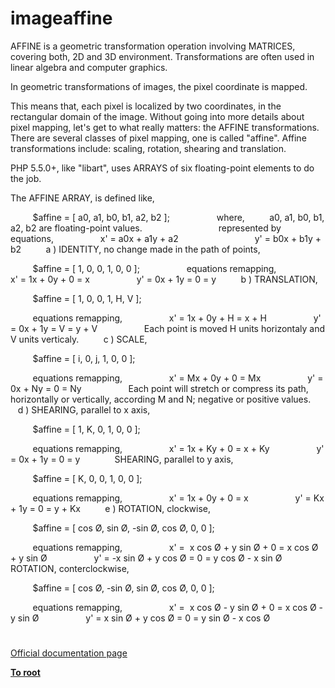 # imageaffine





AFFINE is a geometric transformation operation involving MATRICES, covering both, 2D and 3D environment.
Transformations are often used in linear algebra and computer graphics.

In geometric transformations of images, the pixel coordinate is mapped.

This means that, each pixel is localized by two coordinates, in the rectangular domain of the image.
Without going into more details about pixel mapping, let&apos;s get to what really matters: the AFFINE transformations.
There are several classes of pixel mapping, one is called &quot;affine&quot;.
Affine transformations include: scaling, rotation, shearing and translation.

PHP 5.5.0+, like &quot;libart&quot;, uses ARRAYS of six floating-point elements to do the job.

The AFFINE ARRAY, is defined like, 

&#xA0; &#xA0; &#xA0; &#xA0;&#xA0; $affine = [ a0, a1, b0, b1, a2, b2 ];
&#xA0; &#xA0; &#xA0; &#xA0;&#xA0; 
&#xA0; &#xA0; &#xA0; &#xA0;&#xA0; where, 
&#xA0; &#xA0; &#xA0; &#xA0;&#xA0; a0, a1, b0, b1, a2, b2 are floating-point values.
&#xA0; &#xA0; &#xA0; &#xA0; &#xA0; &#xA0; &#xA0; &#xA0; &#xA0; &#xA0;&#xA0; 
&#xA0; &#xA0; &#xA0; &#xA0;&#xA0; represented by equations,
&#xA0; &#xA0; &#xA0; &#xA0;&#xA0; 
&#xA0; &#xA0; &#xA0; &#xA0;&#xA0; x&apos; = a0x + a1y + a2
&#xA0; &#xA0; &#xA0; &#xA0; &#xA0; &#xA0; &#xA0; &#xA0; &#xA0; &#xA0;&#xA0; 
&#xA0; &#xA0; &#xA0; &#xA0;&#xA0; y&apos; = b0x + b1y + b2
&#xA0; &#xA0; &#xA0; &#xA0;&#xA0; 
a ) IDENTITY, no change made in the path of points,

&#xA0; &#xA0; &#xA0; &#xA0;&#xA0; $affine = [ 1, 0, 0, 1, 0, 0 ];
&#xA0; &#xA0; &#xA0; &#xA0;&#xA0; 
&#xA0; &#xA0; &#xA0; &#xA0;&#xA0; equations remapping,
&#xA0; &#xA0; &#xA0; &#xA0;&#xA0; 
&#xA0; &#xA0; &#xA0; &#xA0;&#xA0; x&apos; = 1x + 0y + 0 = x
&#xA0; &#xA0; &#xA0; &#xA0;&#xA0; 
&#xA0; &#xA0; &#xA0; &#xA0;&#xA0; y&apos; = 0x + 1y = 0 = y
&#xA0; &#xA0; &#xA0; &#xA0;&#xA0; 
b ) TRANSLATION,

&#xA0; &#xA0; &#xA0; &#xA0;&#xA0; $affine = [ 1, 0, 0, 1, H, V ];

&#xA0; &#xA0; &#xA0; &#xA0;&#xA0; equations remapping,
&#xA0; &#xA0; &#xA0; &#xA0;&#xA0; 
&#xA0; &#xA0; &#xA0; &#xA0;&#xA0; x&apos; = 1x + 0y + H = x + H
&#xA0; &#xA0; &#xA0; &#xA0;&#xA0; 
&#xA0; &#xA0; &#xA0; &#xA0;&#xA0; y&apos; = 0x + 1y = V = y + V
&#xA0; &#xA0; &#xA0; &#xA0;&#xA0; 
&#xA0; &#xA0; &#xA0; &#xA0;&#xA0; Each point is moved H units horizontaly and V units verticaly.
&#xA0; &#xA0; &#xA0; &#xA0;&#xA0; 
c ) SCALE,

&#xA0; &#xA0; &#xA0; &#xA0;&#xA0; $affine = [ i, 0, j, 1, 0, 0 ];

&#xA0; &#xA0; &#xA0; &#xA0;&#xA0; equations remapping,
&#xA0; &#xA0; &#xA0; &#xA0;&#xA0; 
&#xA0; &#xA0; &#xA0; &#xA0;&#xA0; x&apos; = Mx + 0y + 0 = Mx
&#xA0; &#xA0; &#xA0; &#xA0;&#xA0; 
&#xA0; &#xA0; &#xA0; &#xA0;&#xA0; y&apos; = 0x + Ny = 0 = Ny
&#xA0; &#xA0; &#xA0; &#xA0;&#xA0; 
&#xA0; &#xA0; &#xA0; &#xA0;&#xA0; Each point will stretch or compress its path, horizontally or vertically, according M and N; negative or positive values.
&#xA0; &#xA0; &#xA0; &#xA0;&#xA0; 
d ) SHEARING, parallel to x axis,

&#xA0; &#xA0; &#xA0; &#xA0;&#xA0; $affine = [ 1, K, 0, 1, 0, 0 ];

&#xA0; &#xA0; &#xA0; &#xA0;&#xA0; equations remapping,
&#xA0; &#xA0; &#xA0; &#xA0;&#xA0; 
&#xA0; &#xA0; &#xA0; &#xA0;&#xA0; x&apos; = 1x + Ky + 0 = x + Ky
&#xA0; &#xA0; &#xA0; &#xA0;&#xA0; 
&#xA0; &#xA0; &#xA0; &#xA0;&#xA0; y&apos; = 0x + 1y = 0 = y
&#xA0; &#xA0; &#xA0; &#xA0;&#xA0; 
&#xA0; &#xA0; SHEARING, parallel to y axis,

&#xA0; &#xA0; &#xA0; &#xA0;&#xA0; $affine = [ K, 0, 0, 1, 0, 0 ];

&#xA0; &#xA0; &#xA0; &#xA0;&#xA0; equations remapping,
&#xA0; &#xA0; &#xA0; &#xA0;&#xA0; 
&#xA0; &#xA0; &#xA0; &#xA0;&#xA0; x&apos; = 1x + 0y + 0 = x
&#xA0; &#xA0; &#xA0; &#xA0;&#xA0; 
&#xA0; &#xA0; &#xA0; &#xA0;&#xA0; y&apos; = Kx + 1y = 0 = y + Kx
&#xA0; &#xA0; &#xA0; &#xA0;&#xA0; 
e ) ROTATION, clockwise,

&#xA0; &#xA0; &#xA0; &#xA0;&#xA0; $affine = [ cos &#xD8;, sin &#xD8;, -sin &#xD8;, cos &#xD8;, 0, 0 ];

&#xA0; &#xA0; &#xA0; &#xA0;&#xA0; equations remapping,
&#xA0; &#xA0; &#xA0; &#xA0;&#xA0; 
&#xA0; &#xA0; &#xA0; &#xA0;&#xA0; x&apos; =&#xA0; x cos &#xD8; + y sin &#xD8; + 0 = x cos &#xD8; + y sin &#xD8;
&#xA0; &#xA0; &#xA0; &#xA0;&#xA0; 
&#xA0; &#xA0; &#xA0; &#xA0;&#xA0; y&apos; = -x sin &#xD8; + y cos &#xD8; = 0 = y cos &#xD8; - x sin &#xD8;
&#xA0; &#xA0; &#xA0; &#xA0;&#xA0; 
&#xA0; &#xA0; ROTATION, conterclockwise,

&#xA0; &#xA0; &#xA0; &#xA0;&#xA0; $affine = [ cos &#xD8;, -sin &#xD8;, sin &#xD8;, cos &#xD8;, 0, 0 ];

&#xA0; &#xA0; &#xA0; &#xA0;&#xA0; equations remapping,
&#xA0; &#xA0; &#xA0; &#xA0;&#xA0; 
&#xA0; &#xA0; &#xA0; &#xA0;&#xA0; x&apos; =&#xA0; x cos &#xD8; - y sin &#xD8; + 0 = x cos &#xD8; - y sin &#xD8;
&#xA0; &#xA0; &#xA0; &#xA0;&#xA0; 
&#xA0; &#xA0; &#xA0; &#xA0;&#xA0; y&apos; = x sin &#xD8; + y cos &#xD8; = 0 = y sin &#xD8; - x cos &#xD8;

  

#

[Official documentation page](https://www.php.net/manual/en/function.imageaffine.php)

**[To root](/README.md)**